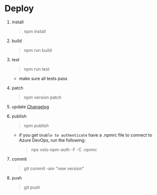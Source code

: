 # Deploy

1. install

    > npm install

1. build

    > npm run build

1. test

    > npm run test

    - make sure all tests pass

1. patch

    > npm version patch

1. update [Changelog](../CHANGELOG.md)

1. publish

    > npm publish

    - if you get `Unable to authenticate` have a .npmrc file to connect to Azure DevOps, run the following:
        > npx vsts-npm-auth -F -C .npmrc

1. commit

    > git commit -am "new version"

1. push
    > git push